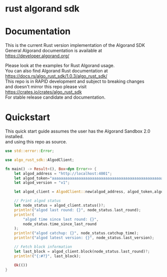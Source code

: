 # rust algorand sdk

# Documentation

This is the current Rust version implementation of the Algorand SDK <br>
General Algorand documentation is available at https://developer.algorand.org/ <br>

Please look at the examples for Rust Algorand usage.<br>
You can also find Algorand Rust documentation at https://docs.rs/algo_rust_sdk/1.0.3/algo_rust_sdk/</br>
This repo is in RAPID development and subject to breaking changes</br>
and doesn't mirror this repo please visit https://crates.io/crates/algo_rust_sdk </br>
For stable release candidate and documentation.



# Quickstart
This quick start guide assumes the user has the Algorand Sandbox 2.0 installed.<br>
and using this repo as source.

```rust
use std::error::Error;

use algo_rust_sdk::AlgodClient;

fn main() -> Result<(), Box<dyn Error>> {
    let algod_address = "http://localhost:4001";
    let algod_token="aaaaaaaaaaaaaaaaaaaaaaaaaaaaaaaaaaaaaaaaaaaaaaaaaaaaaaaaaaaaaaaa";
    let algod_version = "v1";

    let algod_client = AlgodClient::new(algod_address, algod_token,algod_version);

    // Print algod status
    let node_status = algod_client.status()?;
    println!("algod last round: {}", node_status.last_round);
    println!(
        "algod time since last round: {}",
        node_status.time_since_last_round
    );
    println!("algod catchup: {}", node_status.catchup_time);
    println!("algod latest version: {}", node_status.last_version);

    // Fetch block information
    let last_block = algod_client.block(node_status.last_round)?;
    println!("{:#?}", last_block);

    Ok(())
}


```
